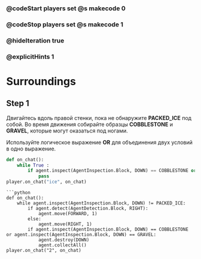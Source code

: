 ### @codeStart players set @s makecode 0
### @codeStop players set @s makecode 1

### @hideIteration true 
### @explicitHints 1


# Surroundings 


## Step 1
Двигайтесь вдоль правой стенки, пока не обнаружите **PACKED_ICE** под собой. 
Во время движения собирайте образцы **COBBLESTONE** и **GRAVEL**, которые могут оказаться под ногами.

Используйте логическое выражение **OR** для объединения двух условий в одно выражение.


```python
def on_chat():
    while True :
        if agent.inspect(AgentInspection.Block, DOWN) == COBBLESTONE or agent.inspect(AgentInspection.Block, DOWN) == GRAVEL:
            pass
player.on_chat("ice", on_chat)
```

```ghost
```python
def on_chat():
    while agent.inspect(AgentInspection.Block, DOWN) != PACKED_ICE:
        if agent.detect(AgentDetection.Block, RIGHT):
            agent.move(FORWARD, 1)
        else:
            agent.move(RIGHT, 1)
        if agent.inspect(AgentInspection.Block, DOWN) == COBBLESTONE or agent.inspect(AgentInspection.Block, DOWN) == GRAVEL:
            agent.destroy(DOWN)
            agent.collectAll()
player.on_chat("2", on_chat)

```

